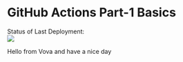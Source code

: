 # GitHub Actions Part-1 Basics


Status of Last Deployment:<br>
<img src="https://github.com/ligum/github-actions-part1-basics/blob/master/.github/workflows/My-GitHubActions-Basics/badge.svg?branch=master"><br>



Hello from Vova and have a nice day
